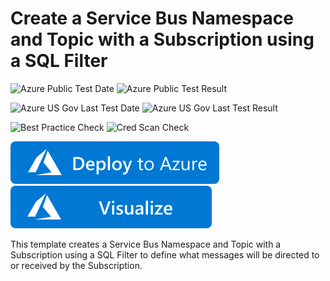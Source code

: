 # Create a Service Bus Namespace and Topic with a Subscription using a SQL Filter

![Azure Public Test Date](https://azurequickstartsservice.blob.core.windows.net/badges/101-servicebus-topic-subscription-sqlfilter/PublicLastTestDate.svg)
![Azure Public Test Result](https://azurequickstartsservice.blob.core.windows.net/badges/101-servicebus-topic-subscription-sqlfilter/PublicDeployment.svg)

![Azure US Gov Last Test Date](https://azurequickstartsservice.blob.core.windows.net/badges/101-servicebus-topic-subscription-sqlfilter/FairfaxLastTestDate.svg)
![Azure US Gov Last Test Result](https://azurequickstartsservice.blob.core.windows.net/badges/101-servicebus-topic-subscription-sqlfilter/FairfaxDeployment.svg)

![Best Practice Check](https://azurequickstartsservice.blob.core.windows.net/badges/101-servicebus-topic-subscription-sqlfilter/BestPracticeResult.svg)
![Cred Scan Check](https://azurequickstartsservice.blob.core.windows.net/badges/101-servicebus-topic-subscription-sqlfilter/CredScanResult.svg)

[![Deploy To Azure](https://raw.githubusercontent.com/Azure/azure-quickstart-templates/master/1-CONTRIBUTION-GUIDE/images/deploytoazure.svg?sanitize=true)](https://portal.azure.com/#create/Microsoft.Template/uri/https%3A%2F%2Fraw.githubusercontent.com%2FAzure%2Fazure-quickstart-templates%2Fmaster%2F101-servicebus-topic-subscription-sqlfilter%2Fazuredeploy.json)
[![Visualize](https://raw.githubusercontent.com/Azure/azure-quickstart-templates/master/1-CONTRIBUTION-GUIDE/images/visualizebutton.svg?sanitize=true)](http://armviz.io/#/?load=https%3A%2F%2Fraw.githubusercontent.com%2FAzure%2Fazure-quickstart-templates%2Fmaster%2F101-servicebus-topic-subscription-sqlfilter%2Fazuredeploy.json)

This template creates a Service Bus Namespace and Topic with a Subscription
using a SQL Filter to define what messages will be directed to or received by
the Subscription.

